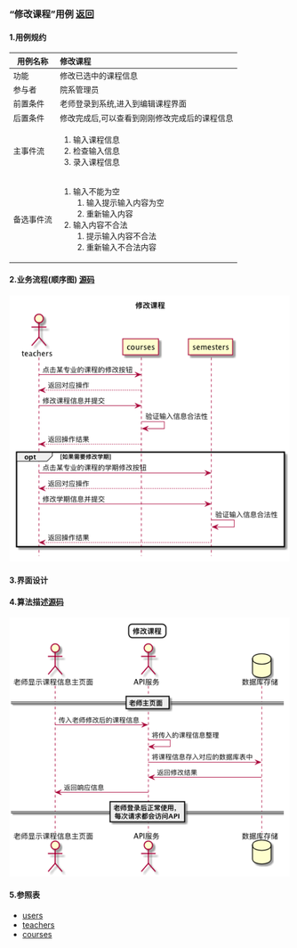 ### “修改课程”用例 [返回](././README.md)

#### 1.用例规约

|用例名称|修改课程|
|-------|:-------------|
|功能|修改已选中的课程信息|
|参与者|院系管理员|
|前置条件|老师登录到系统,进入到编辑课程界面|
|后置条件|修改完成后,可以查看到刚刚修改完成后的课程信息|
|主事件流|<ol><li>输入课程信息</li><li>检查输入信息</li><li>录入课程信息</li></ol>|
|备选事件流|<ol><li>输入不能为空<ol><li>输入提示输入内容为空</li><li>重新输入内容</li></ol></li><li>输入内容不合法<ol><li>提示输入内容不合法</li><li>重新输入不合法内容</li></ol></li></ol>|



#### 2.业务流程(顺序图) [源码](../sequence/修改课程.md)
![修改课程](/out/test6/sequence/修改课程/修改课程.png)

#### 3.界面设计

#### 4.算法描述[源码](../sequence/修改课程1.md)
![修改课程](/out/test6/sequence/修改课程1/修改课程1.png)


#### 5.参照表
- [users](../数据库设计.md/#users)
- [teachers](../数据库设计.md/#teachers)
- [courses](../数据库设计.md/#courses)